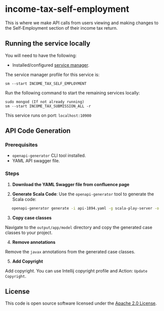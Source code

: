 # income-tax-self-employment

This is where we make API calls from users viewing and making changes to the Self-Employment section of their income tax
return.

## Running the service locally

You will need to have the following:

- Installed/configured [service manager](https://github.com/hmrc/service-manager).

The service manager profile for this service is:

    sm --start INCOME_TAX_SELF_EMPLOYMENT

Run the following command to start the remaining services locally:

    sudo mongod (If not already running)
    sm --start INCOME_TAX_SUBMISSION_ALL -r

This service runs on port: `localhost:10900`

## API Code Generation

### Prerequisites

- `openapi-generator` CLI tool installed.
- YAML API swagger file.

### Steps

1. **Download the YAML Swagger file from confluence page**

2. **Generate Scala Code**:
   Use the `openapi-generator` tool to generate the Scala code:

```bash
   openapi-generator generate -i api-1894.yaml -g scala-play-server -o output
```

3. **Copy case classes**

Navigate to the `output/app/model` directory and copy the generated case classes to your project.

4. **Remove annotations**

Remove the `javax` annotations from the generated case classes.

5. **Add Copyright**

Add copyright. You can use Intellij copyright profile and Action: `Update Copyright`.

## License

This code is open source software licensed under
the [Apache 2.0 License]("http://www.apache.org/licenses/LICENSE-2.0.html").